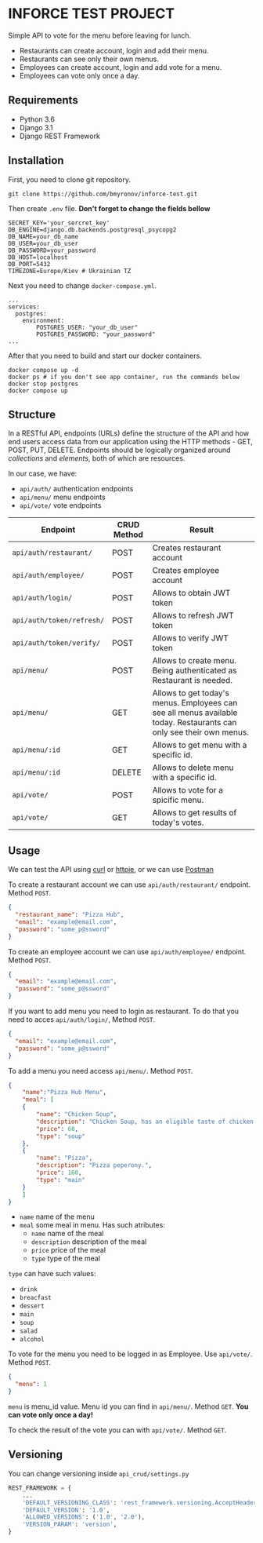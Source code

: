 # INFORCE TEST PROJECT

Simple API to vote for the menu before leaving for lunch.

- Restaurants can create account, login and add their menu.
- Restaurants can see only their own menus.
- Employees can create account, login and add vote for a menu.
- Employees can vote only once a day.

## Requirements

- Python 3.6
- Django 3.1
- Django REST Framework

## Installation

First, you need to clone git repository.

```
git clone https://github.com/bmyronov/inforce-test.git
```

Then create `.env` file. **Don't forget to change the fields bellow**

```
SECRET_KEY='your_sercret_key'
DB_ENGINE=django.db.backends.postgresql_psycopg2
DB_NAME=your_db_name
DB_USER=your_db_user
DB_PASSWORD=your_password
DB_HOST=localhost
DB_PORT=5432
TIMEZONE=Europe/Kiev # Ukrainian TZ
```

Next you need to change `docker-compose.yml`.

```
...
services:
  postgres:
    environment:
        POSTGRES_USER: "your_db_user"
        POSTGRES_PASSWORD: "your_password"
...
```

After that you need to build and start our docker containers.

```
docker compose up -d 
docker ps # if you don't see app container, run the commands below
docker stop postgres
docker compose up
```

## Structure

In a RESTful API, endpoints (URLs) define the structure of the API and how end users access data from our application using the HTTP methods - GET, POST, PUT, DELETE. Endpoints should be logically organized around _collections_ and _elements_, both of which are resources.

In our case, we have:

- `api/auth/` authentication endpoints
- `api/menu/` menu endpoints
- `api/vote/` vote endpoints

| Endpoint                  | CRUD Method | Result                                                                                                              |
| ------------------------- | ----------- | ------------------------------------------------------------------------------------------------------------------- |
| `api/auth/restaurant/`    | POST        | Creates restaurant account                                                                                          |
| `api/auth/employee/`      | POST        | Creates employee account                                                                                            |
| `api/auth/login/`         | POST        | Allows to obtain JWT token                                                                                          |
| `api/auth/token/refresh/` | POST        | Allows to refresh JWT token                                                                                         |
| `api/auth/token/verify/`  | POST        | Allows to verify JWT token                                                                                          |
| `api/menu/`               | POST        | Allows to create menu. Being authenticated as Restaurant is needed.                                                 |
| `api/menu/`               | GET         | Allows to get today's menus. Employees can see all menus available today. Restaurants can only see their own menus. |
| `api/menu/:id`            | GET         | Allows to get menu with a specific id.                                                                              |
| `api/menu/:id`            | DELETE      | Allows to delete menu with a specific id.                                                                           |
| `api/vote/`               | POST        | Allows to vote for a spicific menu.                                                                                 |
| `api/vote/`               | GET         | Allows to get results of today's votes.                                                                             |

## Usage

We can test the API using [curl](https://curl.haxx.se/) or [httpie](https://github.com/jakubroztocil/httpie#installation), or we can use [Postman](https://www.postman.com/)

To create a restaurant account we can use `api/auth/restaurant/` endpoint. Method `POST`.

```json
{
  "restaurant_name": "Pizza Hub",
  "email": "example@email.com",
  "password": "some_p@ssword"
}
```

To create an employee account we can use `api/auth/employee/` endpoint. Method `POST`.

```json
{
  "email": "example@email.com",
  "password": "some_p@ssword"
}
```

If you want to add menu you need to login as restaurant. To do that you need to acces `api/auth/login/`, Method `POST`.

```json
{
  "email": "example@email.com",
  "password": "some_p@ssword"
}
```

To add a menu you need access `api/menu/`. Method `POST`.

```json
{
    "name":"Pizza Hub Menu", 
    "meal": [
    {
        "name": "Chicken Soup",
        "description": "Chicken Soup, has an eligible taste of chicken!",
        "price": 60,
        "type": "soup"
    },
    {
        "name": "Pizza",
        "description": "Pizza peperony.",
        "price": 160,
        "type": "main"
    }
    ]
}
```

- `name` name of the menu
- `meal` some meal in menu. Has such atributes:
  - `name` name of the meal
  - `description` description of the meal
  - `price` price of the meal
  - `type` type of the meal

`type` can have such values:

- `drink`
- `breacfast`
- `dessert`
- `main`
- `soup`
- `salad`
- `alcohol`

To vote for the menu you need to be logged in as Employee.
Use `api/vote/`. Method `POST`.

```json
{
  "menu": 1
}
```

`menu` is menu_id value. Menu id you can find in `api/menu/`. Method `GET`. **You can vote only once a day!**

To check the result of the vote you can with `api/vote/`. Method `GET`.

## Versioning

You can change versioning inside `api_crud/settings.py`

```python
REST_FRAMEWORK = {
    ...
    'DEFAULT_VERSIONING_CLASS': 'rest_framework.versioning.AcceptHeaderVersioning',
    'DEFAULT_VERSION': '1.0',
    'ALLOWED_VERSIONS': ('1.0', '2.0'),
    'VERSION_PARAM': 'version',
}
```
